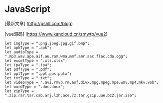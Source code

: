 # JavaScript

[最新文章] (http://gshll.com/blog)

[vue源码] (https://www.kancloud.cn/zmwtp/vue2)

```
let imgType = ".png.jpeg.jpg.gif.bmp";
let apkType = ".apk";
let audioType = ".mp3.wav.ape.aif.au.ram.wma.mmf.amr.aac.flac.cda.ogg";
let excelType = ".xls.xlsx";
let ipaType = ".ipa";
let pdfType = ".pdf";
let pptType = ".ppt.pps.pptx";
let txtType = ".txt";
let videoType = ".avi.rmvb.rm.asf.divx.mpg.mpeg.mpe.wmv.mp4.mkv.vob";
let wordType = ".doc.docx";
let zipType = ".zip.rar.tar.cab.arj.lzh.ace.7z.tar.gzip.uue.bz2.jar.iso";
```
